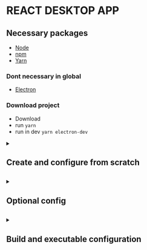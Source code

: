 # REACT DESKTOP APP
## Necessary packages
* [Node](https://nodejs.org/es/ 'Node')
* [npm](https://docs.npmjs.com/downloading-and-installing-node-js-and-npm 'npm')
* [Yarn](https://classic.yarnpkg.com/lang/en/docs/install/#windows-stable 'Yarn')
### Dont necessary in global
* [Electron](https://www.electronjs.org/ 'Electron')

### Download project
* Download
* run `yarn`
* run in dev `yarn electron-dev`

<details><summary><h2>Create and configure from scratch<h2></summary>
  
<p>  

## Create react app
``` bash
yarn create react-app react-desktop-app
```
``` bash
cd react-desktop-app
```
``` bash
yarn
```
``` bash
yarn start
```
## Add electron to react app
``` bash
yarn add electron electron-builder --dev
```
``` bash
yarn add wait-on concurrently --dev
```
``` bash
yarn add electron-is-dev
```
## Create electron configs  
### public/electron.js
``` js
const electron = require('electron');
const app = electron.app;
const BrowserWindow = electron.BrowserWindow;

const path = require('path');
const isDev = require('electron-is-dev');

let mainWindow;

function createWindow() {
  mainWindow = new BrowserWindow({width: 900, height: 680});
  mainWindow.loadURL(isDev ? 'http://localhost:3000' : `file://${path.join(__dirname, '../build/index.html')}`);
  if (isDev) {
    // Open the DevTools.
    //BrowserWindow.addDevToolsExtension('<location to your react chrome extension>');
    mainWindow.webContents.openDevTools();
  }
  mainWindow.on('closed', () => mainWindow = null);
}

app.on('ready', createWindow);

app.on('window-all-closed', () => {
  if (process.platform !== 'darwin') {
    app.quit();
  }
});

app.on('activate', () => {
  if (mainWindow === null) {
    createWindow();
  }
});
```
## Add command to package.json
### before scripts
``` json
"main": "public/electron.js",
```
### inside scripts
``` json
"electron-dev": "concurrently \"yarn start\" \"wait-on http://localhost:3000 && electron .\""
```
## Create .env in /
``` env
BROWSER=none
```
## Run app
``` bash
yarn electron-dev
```
## Warning Content-Security-Policy
### public/index.html
#### after utf-8
``` html
<meta http-equiv="Content-Security-Policy" content="script-src 'self'" />
```
#### TO CREATE THE EXE, REMOVE THIS
</p>

</details>
  
<details><summary><h2>Optional config<h2></summary>
  
<p> 
  
## public/electron.js
### BrowserWindow
``` js
mainWindow = new BrowserWindow({
    width: 900,
    height: 680,
    titleBarStyle: 'hidden',
    titleBarOverlay: {
        color: '#2f3241',
        symbolColor: '#74b1be'
    }
});
```
### before createWindow
``` js
process.env['ELECTRON_DISABLE_SECURITY_WARNINGS'] = 'true';
```
## public/index.html
### body
``` html
<body style="padding: 0; margin:0">
  <div style="-webkit-app-region: drag; width: 100%;height: 35px; background: #2f3241">
    <h2 style="padding: 0; margin:0; color: white">&nbsp;create-react-app</h2>
  </div>
  <div id="root"></div>
</body>
```
</p>

</details>

<details><summary><h2>Build and executable configuration<h2></summary>
  
<p>    
  
## Add command to package.json
### before scripts
``` json
"author": "ezker",
"homepage": "./",
"license": "MIT",
```
### inside scripts
``` json
"electron-pack": "electron-builder -c.extraMetadata.main=build/electron.js",
"preelectron-pack": "yarn build"
```
### after devDependencies
``` json
"build": {
  "appId": "com.ezker.react-desktop-app",
  "files": [
    "build/**/*",
    "node_modules/**/*"
  ],
  "directories": {
    "buildResources": "assets"
  }
}
```
## Create exe
``` bash
yarn electron-pack --win
```
  
</p>

</details>
